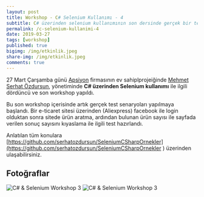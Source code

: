 ```yaml
---
layout: post
title: Workshop - C# Selenium Kullanımı - 4
subtitle: C# üzerinden selenium kullanımının son dersinde gerçek bir test örneği hazırlandı.
permalink: /c-selenium-kullanimi-4
date: 2019-03-27
tags: [workshop]
published: true
bigimg: /img/etkinlik.jpeg
share-img: /img/etkinlik.jpeg
comments: true
---
```

27 Mart Çarşamba günü [Apsiyon](https://www.apsiyon.com/ "Apsiyon") firmasının ev sahiplprojeiğinde
[Mehmet Serhat Özdursun](https://tr.linkedin.com/in/mehmet-serhat-%C3%B6zdursun-79435741 "Mehmet Serhat Özdursun"), yönetiminde
**C# üzerinden Selenium kullanımı** ile ilgili dördüncü ve son workshop yapıldı. 

Bu son workshop içerisinde artık gerçek test senaryoları yapılmaya başlandı. Bir e-ticaret sitesi üzerinden (Aliexpress) 
facebook ile login olduktan sonra sitede ürün aratma, ardından bulunan ürün sayısı ile sayfada verilen sonuç sayısını 
kıyaslama ile ilgili test hazırlandı.

Anlatılan tüm konulara [https://github.com/serhatozdursun/SeleniumCSharpOrnekler](https://github.com/serhatozdursun/SeleniumCSharpOrnekler ) üzerinden ulaşabilirsiniz.

## Fotoğraflar
![C# & Selenium Workshop 3](https://www.softwaretestingturkey.com/img/2019/workshop_3_c_selenium_1.jpeg)
![C# & Selenium Workshop 3](https://www.softwaretestingturkey.com/img/2019/workshop_3_c_selenium_2.jpeg)
